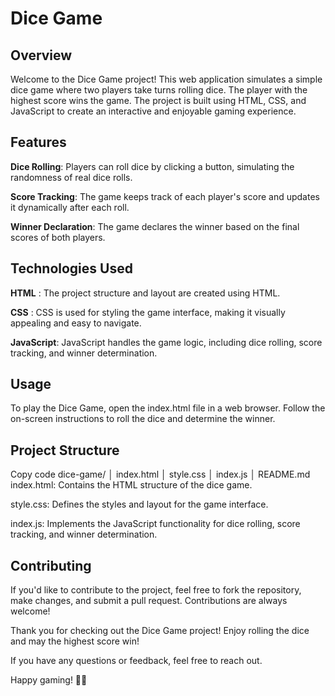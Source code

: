 
# Dice Game
## Overview
Welcome to the Dice Game project! This web application simulates a simple dice game where two players take turns rolling dice. The player with the highest score wins the game. The project is built using HTML, CSS, and JavaScript to create an interactive and enjoyable gaming experience.

## Features
**Dice Rolling**: Players can roll dice by clicking a button, simulating the randomness of real dice rolls.

**Score Tracking**: The game keeps track of each player's score and updates it dynamically after each roll.

**Winner Declaration**: The game declares the winner based on the final scores of both players.

## Technologies Used
 **HTML** : The project structure and layout are created using HTML.

**CSS** : CSS is used for styling the game interface, making it visually appealing and easy to navigate.

**JavaScript**: JavaScript handles the game logic, including dice rolling, score tracking, and winner determination.

## Usage
To play the Dice Game, open the index.html file in a web browser. Follow the on-screen instructions to roll the dice and determine the winner.

## Project Structure
Copy code
dice-game/
│   index.html
│   style.css
│   index.js
│   README.md
index.html: Contains the HTML structure of the dice game.

style.css: Defines the styles and layout for the game interface.

index.js: Implements the JavaScript functionality for dice rolling, score tracking, and winner determination.
## Contributing
If you'd like to contribute to the project, feel free to fork the repository, make changes, and submit a pull request. Contributions are always welcome!


Thank you for checking out the Dice Game project! Enjoy rolling the dice and may the highest score win!

If you have any questions or feedback, feel free to reach out.

Happy gaming! 🎲🎉
